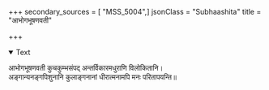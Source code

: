 +++
secondary_sources = [ "MSS_5004",]
jsonClass = "Subhaashita"
title = "आभोगभूषणवती"

+++

<details open><summary>Text</summary>

आभोगभूषणवती कुचकुम्भसंपद् अन्तर्विकारमधुराणि विलोकितानि।  
अङ्गान्यनङ्गपिशुनानि कुलाङ्गनानां धीरात्मनामपि मनः परितापयन्ति॥
</details>
